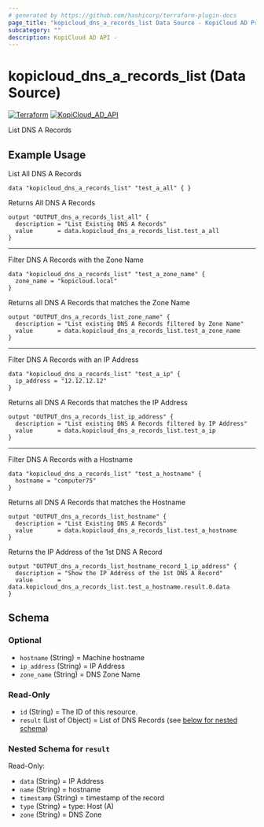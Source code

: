 ```yaml
---
# generated by https://github.com/hashicorp/terraform-plugin-docs
page_title: "kopicloud_dns_a_records_list Data Source - KopiCloud AD Provider"
subcategory: ""
description: KopiCloud AD API - 
---
```


# kopicloud_dns_a_records_list (Data Source)
[![Terraform](https://img.shields.io/badge/terraform-v1.3+-blue.svg)](https://www.terraform.io/downloads.html) 
[![KopiCloud_AD_API](https://img.shields.io/badge/kopiCloud_ad-v1.0+-blueviolet.svg)](https://www.kopicloud-ad-api.com)

List DNS A Records

## Example Usage

List All DNS A Records

```
data "kopicloud_dns_a_records_list" "test_a_all" { }
```

Returns All DNS A Records
```
output "OUTPUT_dns_a_records_list_all" {
  description = "List Existing DNS A Records"
  value       = data.kopicloud_dns_a_records_list.test_a_all
}
```

----

Filter DNS A Records with the Zone Name

```
data "kopicloud_dns_a_records_list" "test_a_zone_name" {
  zone_name = "kopicloud.local"
}
```

Returns all DNS A Records that matches the Zone Name
```
output "OUTPUT_dns_a_records_list_zone_name" {
  description = "List existing DNS A Records filtered by Zone Name"
  value       = data.kopicloud_dns_a_records_list.test_a_zone_name
}
```

----

Filter DNS A Records with an IP Address

```
data "kopicloud_dns_a_records_list" "test_a_ip" {
  ip_address = "12.12.12.12"
}
```

Returns all DNS A Records that matches the IP Address
```
output "OUTPUT_dns_a_records_list_ip_address" {
  description = "List existing DNS A Records filtered by IP Address"
  value       = data.kopicloud_dns_a_records_list.test_a_ip
}
```

----

Filter DNS A Records with a Hostname
```
data "kopicloud_dns_a_records_list" "test_a_hostname" {
  hostname = "computer75"
}
```

Returns all DNS A Records that matches the Hostname
```
output "OUTPUT_dns_a_records_list_hostname" {
  description = "List Existing DNS A Records"
  value       = data.kopicloud_dns_a_records_list.test_a_hostname
}
```

Returns the IP Address of the 1st DNS A Record
```
output "OUTPUT_dns_a_records_list_hostname_record_1_ip_address" {
  description = "Show the IP Address of the 1st DNS A Record"
  value       = data.kopicloud_dns_a_records_list.test_a_hostname.result.0.data
}
```

<!-- schema generated by tfplugindocs -->
## Schema

### Optional

- `hostname` (String) = Machine hostname
- `ip_address` (String) = IP Address
- `zone_name` (String) = DNS Zone Name

### Read-Only

- `id` (String) = The ID of this resource.
- `result` (List of Object) = List of DNS Records (see [below for nested schema](#nestedatt--result))

<a id="nestedatt--result"></a>
### Nested Schema for `result`

Read-Only:

- `data` (String) = IP Address
- `name` (String) = hostname
- `timestamp` (String) = timestamp of the record
- `type` (String) = type: Host (A)
- `zone` (String) = DNS Zone
